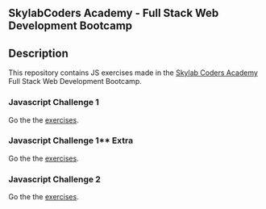 ## SkylabCoders Academy - Full Stack Web Development Bootcamp ##

## Description ##

This repository contains JS exercises made in the [Skylab Coders Academy](http://www.skylabcoders.com/es/)
Full Stack Web Development Bootcamp.


### Javascript Challenge 1

Go the the [exercises](https://github.com/MarioTerron/javascript-exercises/tree/master/01-first-steps).


### Javascript Challenge 1** Extra

Go the the [exercises](https://github.com/MarioTerron/javascript-exercises/tree/master/06-extra-exercises).


### Javascript Challenge 2

Go the the [exercises](https://github.com/MarioTerron/javascript-exercises/tree/master/02-more-steps).
